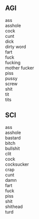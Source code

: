 ## AGI

ass  
asshole  
cock  
cunt  
dick  
dirty word  
fart  
fuck  
fucking  
mother fucker  
piss  
pussy  
screw  
shit  
tit  
tits  

## SCI

ass  
asshole  
bastard  
bitch  
bullshit  
clit  
cock  
cocksucker  
crap  
cunt  
damn  
fart  
fuck  
piss  
shit  
shithead  
turd  

